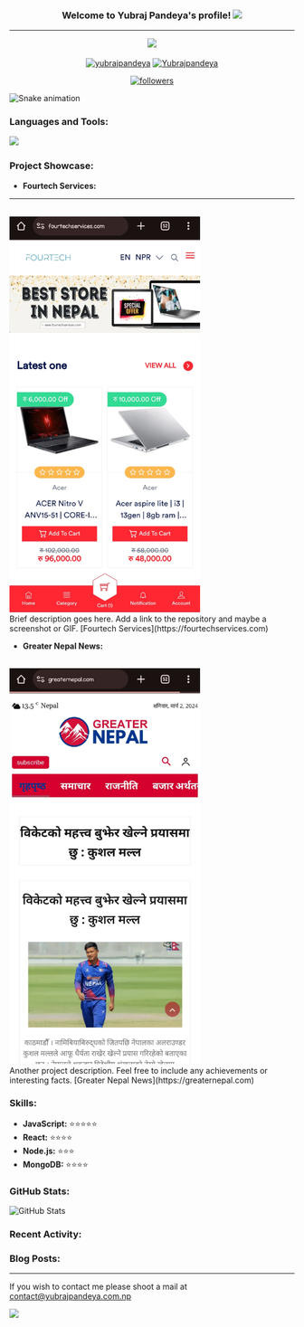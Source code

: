 <!-- Header Section -->
<h3 align="center">
  Welcome to Yubraj Pandeya's profile!
  <img src="https://media.giphy.com/media/hvRJCLFzcasrR4ia7z/giphy.gif" width="28">
</h3>
<hr>

<p align="center">
  <a href="https://github.com/mrjudiyt"><img src="https://readme-typing-svg.herokuapp.com?size=21&center=true&vCenter=true&width=440&height=45&lines=A+learner%2C+maker+and+designer.;A+full-stack+Developer.;Student+of+Software+Engineering"></a>
</p>
<p align="center">
  <a href="https://fb.com/hardik.pandeya.16547" target="blank"><img align="center" src="https://raw.githubusercontent.com/rahuldkjain/github-profile-readme-generator/master/src/images/icons/Social/facebook.svg" alt="yubrajpandeya" height="30" width="40" /></a>
  <a href="https://instagram.com/mrjudi1" target="blank"><img align="center" src="https://raw.githubusercontent.com/rahuldkjain/github-profile-readme-generator/master/src/images/icons/Social/instagram.svg" alt="Yubrajpandeya" height="30" width="40" /></a>
</p>

<p align="center">
  <a href="https://github.com/mrjudiyt">
    <img alt="followers" title="Follow me on Github" src="https://custom-icon-badges.herokuapp.com/github/followers/Parajulibkrm?color=333333&labelColor=111111&style=for-the-badge&logo=person-add&label=Follow&logoColor=white"/>
  </a>
</p>

![Snake animation](https://github.com/parajulibkrm/parajulibkrm/blob/output/github-contribution-grid-snake.svg)

<!-- Languages and Tools Section -->
<h3 align="left">Languages and Tools:</h3>

![](https://skillicons.dev/icons?i=arduino,azure,bots,dynamodb,express,electron,git,graphql,heroku,js,ts,mongodb,netlify,nodejs,postgres,prisma,react,vscode,vercel,workers&perline=20)

<!-- Project Showcase Section -->
<h3 align="left">Project Showcase:</h3>

- **Fourtech Services:**
<hr>
<br>
  <img src="fourtech.jpg" alt="fourtech" height="700px">
  <br>
  Brief description goes here. Add a link to the repository and maybe a screenshot or GIF.
  [Fourtech Services](https://fourtechservices.com)

- **Greater Nepal News:**
<br>
  <img src="Greaternepal.jpg" alt="Freater Nepal News" height="700px">
  <br>
  Another project description. Feel free to include any achievements or interesting facts.
  [Greater Nepal News](https://greaternepal.com)

<!-- Skills Rating Section -->
<h3 align="left">Skills:</h3>

- **JavaScript:** ⭐️⭐️⭐️⭐️⭐️
- **React:** ⭐️⭐️⭐️⭐️
- **Node.js:** ⭐️⭐️⭐️
- **MongoDB:** ⭐️⭐️⭐️⭐️

<!-- GitHub Stats Section -->
<h3 align="left">GitHub Stats:</h3>

![GitHub Stats](https://github-readme-stats.vercel.app/api?username=mrjudiyt&show_icons=true&count_private=true&hide=stars&theme=radical)

<!-- Recent Activity Section -->
<h3 align="left">Recent Activity:</h3>

<!--START_SECTION:activity-->
<!--END_SECTION:activity-->

<!-- Blog Posts Section -->
<h3 align="left">Blog Posts:</h3>

<!-- BLOG-POST-LIST:START -->
<!-- BLOG-POST-LIST:END -->

<!-- Contact Section -->
<hr>

If you wish to contact me please shoot a mail at [contact@yubrajpandeya.com.np](mailto:contact@yubrajpandeya.com.np)

![](assets/bottom_header.svg)
